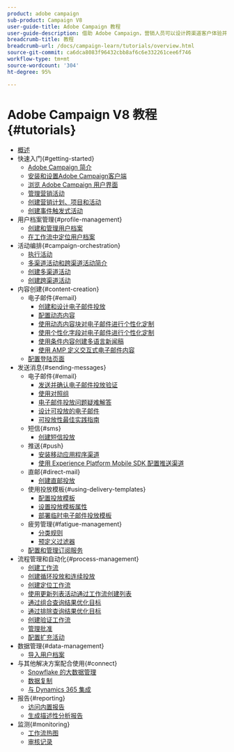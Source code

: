 ```yaml
---
product: adobe campaign
sub-product: Campaign V8
user-guide-title: Adobe Campaign 教程
user-guide-description: 借助 Adobe Campaign，营销人员可以设计跨渠道客户体验并提供可视活动编排、实时交互管理和跨渠道执行的环境。
breadcrumb-title: 教程
breadcrumb-url: /docs/campaign-learn/tutorials/overview.html
source-git-commit: ca6dca8083f96432cbb8af6c6e332261cee6f746
workflow-type: tm+mt
source-wordcount: '304'
ht-degree: 95%

---
```



# Adobe Campaign V8 教程 {#tutorials}

+ [概述](/help/overview.md)
+ 快速入门{#getting-started}
   + [Adobe Campaign 简介](/help/getting-started/introduction-to-adobe-campaign.md)
   + [安装和设置Adobe Campaign客户端](/help/getting-started/install-and-setup-the-adobe-campaign-client.md)
   + [浏览 Adobe Campaign 用户界面](/help/getting-started/explore-the-adobe-campaign-user-interface.md)
   + [管理营销活动](/help/getting-started/manage-marketing-campaigns.md)
   + [创建营销计划、项目和活动](/help/getting-started/create-a-marketing-plan-programs-and-campaigns.md)
   + [创建事件触发式活动](/help/getting-started/create-event-triggered-campaigns.md)
+ 用户档案管理{#profile-management}
   + [创建和管理用户档案](/help/profile-management/create-and-manage-profiles.md)
   + [在工作流中定位用户档案](/help/profile-management/target-profiles-in-a-workflow.md)
+ 活动编排{#campaign-orchestration}
   + [执行活动](/help/orchestrate-campaigns/execute-a-campaign.md)
   + [多渠道活动和跨渠道活动简介](/help/orchestrate-campaigns/introduction-to-cross-and-multi-channel-campaigns.md)
   + [创建多渠道活动](/help/orchestrate-campaigns/multi-channel-campaigns.md)
   + [创建跨渠道活动](/help/orchestrate-campaigns/cross-channel-campaigns.md)
+ 内容创建{#content-creation}
   + 电子邮件{#email}
      + [创建和设计电子邮件投放](/help/content-creation/create-and-design-email-deliveries.md)
      + [配置动态内容](/help/content-creation/configure-dynamic-content.md)
      + [使用动态内容块对电子邮件进行个性化定制](/help/content-creation/personalize-using-dynamic-content-blocks.md)
      + [使用个性化字段对电子邮件进行个性化定制](/help/content-creation/personalize-emails-using-personalization-fields.md)
      + [使用条件内容创建多语言新闻稿](/help/content-creation/create-a-multilingual-newsletter-using-conditional-content.md)
      + [使用 AMP 定义交互式电子邮件内容](/help/content-creation/design-interactive-email-content-with-amp.md)
   + [配置登陆页面](/help/content-creation/configure-landingpages.md)
+ 发送消息{#sending-messages}
   + 电子邮件{#email}
      + [发送并确认电子邮件投放验证 ](/help/send-messages/email/send-and-validate-proofs.md)
      + [使用对照组](/help/send-messages/email/use-control-groups.md)
      + [电子邮件投放问题疑难解答](/help/send-messages/email/troubleshoot-email-delivery-issues.md)
      + [设计可投放的电子邮件](/help/send-messages/email/design-emails-for-deliverability.md)
      + [可投放性最佳实践指南](https://experienceleague.adobe.com/docs/deliverability-learn/deliverability-best-practice-guide/introduction.html?lang=zh-Hans)
   + 短信{#sms}
      + [创建短信投放](/help/send-messages/mobile/create-a-sms-delivery.md)
   + 推送{#push}
      + [安装移动应用程序渠道](/help/send-messages/mobile/install-the-mobile-app.md)
      + [使用 Experience Platform Mobile SDK 配置推送渠道](/help/send-messages/mobile/configure-push-using-aep-mobile-sdk.md)
   + 直邮{#direct-mail}
      + [创建直邮投放](/help/send-messages/direct-mail/create-direct-mail-deliveries.md)
   + 使用投放模板{#using-delivery-templates}
      + [配置投放模板](/help/send-messages/use-delivery-templates/configure-a-delivery-template.md)
      + [设置投放模板属性](/help/send-messages/use-delivery-templates/set-delivery-template-properties.md)
      + [部署临时电子邮件投放模板](/help/send-messages/use-delivery-templates/deploy-ad-hoc-email-delivery-template.md)
   + 疲劳管理{#fatigue-management}
      + [分类规则](/help/send-messages/fatigue-management/typology-rules-for-fatigue-management.md)
      + [预定义过滤器](/help/send-messages/fatigue-management/fatigue-management-using-filters.md)
   + [配置和管理订阅服务](/help/send-messages/configure-and-manage-subscription-services.md)
+ 流程管理和自动化{#process-management}
   + [创建工作流](/help/process-management/create-a-workflow.md)
   + [创建循环投放和连续投放](/help/process-management/recurring-deliveries.md)
   + [创建定位工作流](/help/process-management/create-a-targeting-workflow.md)
   + [使用更新列表活动通过工作流创建列表](/help/process-management/use-the-update-list-activity.md)
   + [通过组合查询结果优化目标](/help/process-management/refine-targets-by-combining-query-results.md)
   + [通过排除查询结果优化目标](/help/process-management/refine-targets-by-excluding-query-results.md)
   + [创建验证工作流](/help/process-management/create-validation-workflows.md)
   + [管理批准](/help/process-management/manage-approvals.md)
   + [配置扩充活动](/help/process-management/enrichment-activity.md)
+ 数据管理{#data-management}
   + [导入用户档案](/help/data-management/import-profiles.md)
+ 与其他解决方案配合使用{#connect}
   + [Snowflake 的大数据管理](/help/connect/big-data-segmentation-on-snowflake.md)
   + [数据复制](/help/data-management/data-replication.md)
   + [与 Dynamics 365 集成](/help/connect/dynamics365-integration.md)
+ 报告{#reporting}
   + [访问内置报告](/help/reporting/access-built-in-reports.md)
   + [生成描述性分析报告](/help/reporting/generate-a-descriptive-analysis-report.md)
+ 监测{#monitoring}
   + [工作流热图](/help/monitoring/workflow-heatmap.md)
   + [审核记录](/help/monitoring/audit-trail.md)

